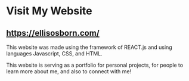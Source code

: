 # Visit My Website
## https://ellisosborn.com/

This website was made using the framework of REACT.js and using languages Javascript, CSS, and HTML.

This website is serving as a portfolio for personal projects, for people to learn more about me, and also to connect with me!
